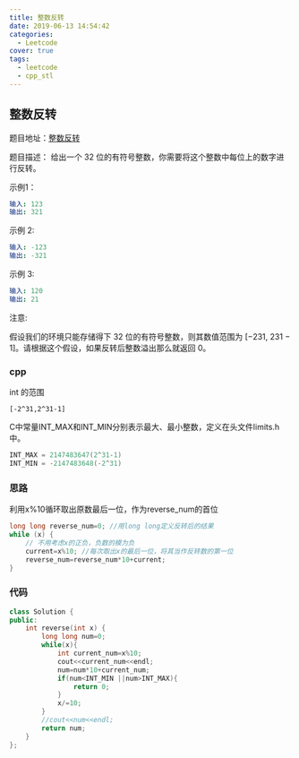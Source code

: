 ```yaml
---
title: 整数反转
date: 2019-06-13 14:54:42
categories:
  - Leetcode
cover: true
tags:
  - leetcode
  - cpp_stl
---
```


## 整数反转
题目地址：[整数反转](https://leetcode-cn.com/problems/reverse-integer/)

题目描述：
给出一个 32 位的有符号整数，你需要将这个整数中每位上的数字进行反转。

示例1：
```yaml
输入: 123
输出: 321
```
示例 2:
```yaml
输入: -123
输出: -321
```
示例 3:
```yaml
输入: 120
输出: 21
```
注意:

假设我们的环境只能存储得下 32 位的有符号整数，则其数值范围为 [−231,  231 − 1]。请根据这个假设，如果反转后整数溢出那么就返回 0。


### cpp
int 的范围
```
[-2^31,2^31-1]
```
C中常量INT_MAX和INT_MIN分别表示最大、最小整数，定义在头文件limits.h中。
```cpp
INT_MAX = 2147483647(2^31-1)
INT_MIN = -2147483648(-2^31)
```

### 思路
利用x%10循环取出原数最后一位，作为reverse_num的首位
```cpp
long long reverse_num=0; //用long long定义反转后的结果
while (x) {
    // 不用考虑x的正负，负数的模为负
    current=x%10; //每次取出x的最后一位，将其当作反转数的第一位
    reverse_num=reverse_num*10+current;
}

```

### 代码
```cpp
class Solution {
public:
    int reverse(int x) {
        long long num=0;
        while(x){
            int current_num=x%10;
            cout<<current_num<<endl;
            num=num*10+current_num;
            if(num<INT_MIN ||num>INT_MAX){
                return 0;
            }
            x/=10;
        }
        //cout<<num<<endl;
        return num;
    }
};
```
